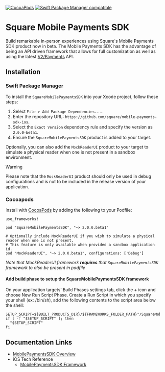 [![CocoaPods](https://img.shields.io/cocoapods/v/SquareMobilePaymentsSDK)](https://github.com/CocoaPods/CocoaPods)
[![Swift Package Manager compatible](https://img.shields.io/badge/Swift%20Package%20Manager-compatible-4BC51D.svg?style=flat)](https://github.com/apple/swift-package-manager)

# Square Mobile Payments SDK

Build remarkable in-person experiences using Square's Mobile Payments SDK product now in beta. The Mobile Payments SDK has the advantage of being an API driven framework that allows for full customization as well as using the latest [V2/Payments](https://developer.squareup.com/explorer/square/payments-api/list-payments) API.


## Installation

### Swift Package Manager

To install the `SquareMobilePaymentsSDK` into your Xcode project, follow these steps:

1. Select `File > Add Package Dependencies...`.
2. Enter the repository URL: `https://github.com/square/mobile-payments-sdk-ios`.
3. Select the `Exact Version` dependency rule and specify the version as `2.0.0-beta1`.
4. Ensure the `SquareMobilePaymentsSDK` product is added to your target.

Optionally, you can also add the `MockReaderUI` product to your target to simulate a physical reader when one is not present in a sandbox environment.

> [!WARNING]  
> Please note that the `MockReaderUI` product should only be used in debug configurations and is not to be included in the release version of your application.

### Cocoapods

Install with [CocoaPods](http://cocoapods.org/) by adding the following to your Podfile:

```
use_frameworks!

pod "SquareMobilePaymentsSDK", "~> 2.0.0.beta1"

# Optionally include MockReaderUI if you wish to simulate a physical reader when one is not present.
# This feature is only available when provided a sandbox application id.
pod "MockReaderUI", "~> 2.0.0.beta1", configurations: ['Debug']
```
_Note that MockReaderUI framework **requires** that `SquareMobilePaymentsSDK` framework to also be present in podfile_

#### Add build phase to setup the SquareMobilePaymentsSDK framework ####

On your application targets’ Build Phases settings tab, click the + icon and choose New Run Script Phase. Create a Run Script in which you specify your shell (ex: /bin/sh), add the following contents to the script area below the shell:
```
SETUP_SCRIPT=${BUILT_PRODUCTS_DIR}/${FRAMEWORKS_FOLDER_PATH}"/SquareMobilePaymentsSDK.framework/setup"
if [ -f "$SETUP_SCRIPT" ]; then
  "$SETUP_SCRIPT"
fi
```

## Documentation Links
* [MobilePaymentsSDK Overview](https://developer.squareup.com/docs/mobile-payments-sdk)
* iOS Tech Reference
	* [MobilePaymentsSDK Framework](https://developer.squareup.com/docs/sdk/mobile-payments/ios)

